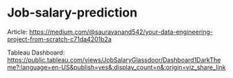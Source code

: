 # Job-salary-prediction
Article: https://medium.com/@sauravanand542/your-data-engineering-project-from-scratch-c71da4201b2a

Tableau Dashboard: https://public.tableau.com/views/JobSalaryGlassdoor/Dashboard1DarkTheme?:language=en-US&publish=yes&:display_count=n&:origin=viz_share_link
